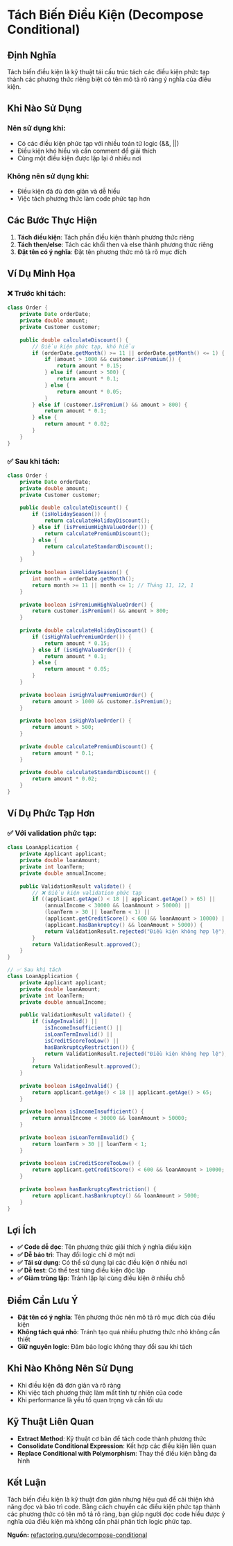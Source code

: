 # **Tách Biến Điều Kiện (Decompose Conditional)**

## **Định Nghĩa**
Tách biến điều kiện là kỹ thuật tái cấu trúc tách các điều kiện phức tạp thành các phương thức riêng biệt có tên mô tả rõ ràng ý nghĩa của điều kiện.

## **Khi Nào Sử Dụng**

### **Nên sử dụng khi:**
- Có các điều kiện phức tạp với nhiều toán tử logic (&&, ||)
- Điều kiện khó hiểu và cần comment để giải thích
- Cùng một điều kiện được lặp lại ở nhiều nơi

### **Không nên sử dụng khi:**
- Điều kiện đã đủ đơn giản và dễ hiểu
- Việc tách phương thức làm code phức tạp hơn

## **Các Bước Thực Hiện**

1. **Tách điều kiện**: Tách phần điều kiện thành phương thức riêng
2. **Tách then/else**: Tách các khối then và else thành phương thức riêng
3. **Đặt tên có ý nghĩa**: Đặt tên phương thức mô tả rõ mục đích

## **Ví Dụ Minh Họa**

### **❌ Trước khi tách:**
```java
class Order {
    private Date orderDate;
    private double amount;
    private Customer customer;
    
    public double calculateDiscount() {
        // Điều kiện phức tạp, khó hiểu
        if (orderDate.getMonth() >= 11 || orderDate.getMonth() <= 1) {
            if (amount > 1000 && customer.isPremium()) {
                return amount * 0.15;
            } else if (amount > 500) {
                return amount * 0.1;
            } else {
                return amount * 0.05;
            }
        } else if (customer.isPremium() && amount > 800) {
            return amount * 0.1;
        } else {
            return amount * 0.02;
        }
    }
}
```

### **✅ Sau khi tách:**
```java
class Order {
    private Date orderDate;
    private double amount;
    private Customer customer;
    
    public double calculateDiscount() {
        if (isHolidaySeason()) {
            return calculateHolidayDiscount();
        } else if (isPremiumHighValueOrder()) {
            return calculatePremiumDiscount();
        } else {
            return calculateStandardDiscount();
        }
    }
    
    private boolean isHolidaySeason() {
        int month = orderDate.getMonth();
        return month >= 11 || month <= 1; // Tháng 11, 12, 1
    }
    
    private boolean isPremiumHighValueOrder() {
        return customer.isPremium() && amount > 800;
    }
    
    private double calculateHolidayDiscount() {
        if (isHighValuePremiumOrder()) {
            return amount * 0.15;
        } else if (isHighValueOrder()) {
            return amount * 0.1;
        } else {
            return amount * 0.05;
        }
    }
    
    private boolean isHighValuePremiumOrder() {
        return amount > 1000 && customer.isPremium();
    }
    
    private boolean isHighValueOrder() {
        return amount > 500;
    }
    
    private double calculatePremiumDiscount() {
        return amount * 0.1;
    }
    
    private double calculateStandardDiscount() {
        return amount * 0.02;
    }
}
```

## **Ví Dụ Phức Tạp Hơn**

### **✅ Với validation phức tạp:**
```java
class LoanApplication {
    private Applicant applicant;
    private double loanAmount;
    private int loanTerm;
    private double annualIncome;
    
    public ValidationResult validate() {
        // ❌ Điều kiện validation phức tạp
        if ((applicant.getAge() < 18 || applicant.getAge() > 65) ||
            (annualIncome < 30000 && loanAmount > 50000) ||
            (loanTerm > 30 || loanTerm < 1) ||
            (applicant.getCreditScore() < 600 && loanAmount > 10000) ||
            (applicant.hasBankruptcy() && loanAmount > 5000)) {
            return ValidationResult.rejected("Điều kiện không hợp lệ");
        }
        return ValidationResult.approved();
    }
}

// ✅ Sau khi tách
class LoanApplication {
    private Applicant applicant;
    private double loanAmount;
    private int loanTerm;
    private double annualIncome;
    
    public ValidationResult validate() {
        if (isAgeInvalid() ||
            isIncomeInsufficient() ||
            isLoanTermInvalid() ||
            isCreditScoreTooLow() ||
            hasBankruptcyRestriction()) {
            return ValidationResult.rejected("Điều kiện không hợp lệ");
        }
        return ValidationResult.approved();
    }
    
    private boolean isAgeInvalid() {
        return applicant.getAge() < 18 || applicant.getAge() > 65;
    }
    
    private boolean isIncomeInsufficient() {
        return annualIncome < 30000 && loanAmount > 50000;
    }
    
    private boolean isLoanTermInvalid() {
        return loanTerm > 30 || loanTerm < 1;
    }
    
    private boolean isCreditScoreTooLow() {
        return applicant.getCreditScore() < 600 && loanAmount > 10000;
    }
    
    private boolean hasBankruptcyRestriction() {
        return applicant.hasBankruptcy() && loanAmount > 5000;
    }
}
```

## **Lợi Ích**

- **✅ Code dễ đọc**: Tên phương thức giải thích ý nghĩa điều kiện
- **✅ Dễ bảo trì**: Thay đổi logic chỉ ở một nơi
- **✅ Tái sử dụng**: Có thể sử dụng lại các điều kiện ở nhiều nơi
- **✅ Dễ test**: Có thể test từng điều kiện độc lập
- **✅ Giảm trùng lặp**: Tránh lặp lại cùng điều kiện ở nhiều chỗ

## **Điểm Cần Lưu Ý**

- **Đặt tên có ý nghĩa**: Tên phương thức nên mô tả rõ mục đích của điều kiện
- **Không tách quá nhỏ**: Tránh tạo quá nhiều phương thức nhỏ không cần thiết
- **Giữ nguyên logic**: Đảm bảo logic không thay đổi sau khi tách

## **Khi Nào Không Nên Sử Dụng**

- Khi điều kiện đã đơn giản và rõ ràng
- Khi việc tách phương thức làm mất tính tự nhiên của code
- Khi performance là yếu tố quan trọng và cần tối ưu

## **Kỹ Thuật Liên Quan**

- **Extract Method**: Kỹ thuật cơ bản để tách code thành phương thức
- **Consolidate Conditional Expression**: Kết hợp các điều kiện liên quan
- **Replace Conditional with Polymorphism**: Thay thế điều kiện bằng đa hình

## **Kết Luận**

Tách biến điều kiện là kỹ thuật đơn giản nhưng hiệu quả để cải thiện khả năng đọc và bảo trì code. Bằng cách chuyển các điều kiện phức tạp thành các phương thức có tên mô tả rõ ràng, bạn giúp người đọc code hiểu được ý nghĩa của điều kiện mà không cần phải phân tích logic phức tạp.

**Nguồn:** [refactoring.guru/decompose-conditional](https://refactoring.guru/decompose-conditional)